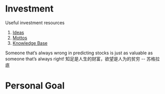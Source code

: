 # Investment
Useful investment resources 

1. [Ideas](./ideas.md)
2. [Mottos](./mottos.md)
3. [Knowledge Base](./kb.md)

Someone that’s always wrong in predicting stocks is just as valuable as someone that’s always right!
知足是人生的财富，欲望是人为的贫穷 -- 苏格拉底

# Personal Goal


